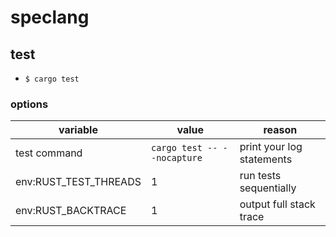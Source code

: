 # speclang

## test

- `$ cargo test`

### options

|variable|value|reason|
|-|-|-|
|test command|`cargo test -- --nocapture`|print your log statements|
|env:RUST_TEST_THREADS|1|run tests sequentially|
|env:RUST_BACKTRACE|1|output full stack trace|

<!-- ## build wasm

- `$ wasm-pack build --target=bundler`
- build JS adapter

### JS build steps (todo: automate or move into adapter/javascript)

1. edit `pkg/speclang_bg.js`

| line                       | before                                        | after                                                  |
| -------------------------- | --------------------------------------------- | ------------------------------------------------------ |
| 1                          | `import * as wasm from './speclang_bg.wasm';` | `import init from './speclang_bg.wasm?init'; let wasm;` |
| wasm_bindgen method export | `export function parse(input) {`              | `export async function parse(input) {`                 |
| wasm_bindgen method body   | insert at start of each method body           | `wasm ??= await init();`              |

2. edit `pkg/speclang.d.ts` to make every wasm_bindgen method return a `Promise` result -->
